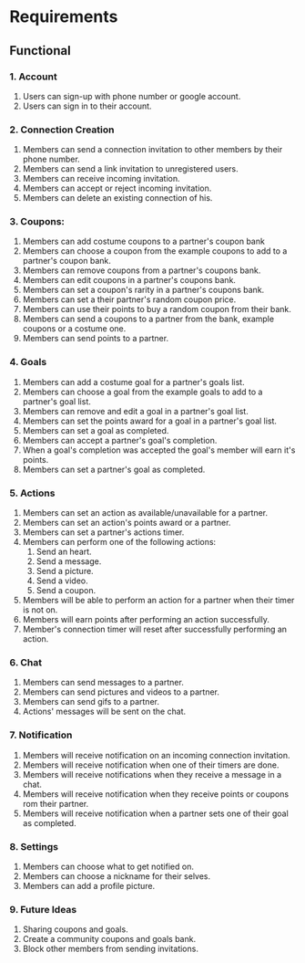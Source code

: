 # Requirements

## Functional

### 1. Account

1. Users can sign-up with phone number or google account.
2. Users can sign in to their account.

### 2. Connection Creation

1. Members can send a connection invitation to other members by their phone number.
2. Members can send a link invitation to unregistered users.
3. Members can receive incoming invitation.
4. Members can accept or reject incoming invitation.
5. Members can delete an existing connection of his.

### 3. Coupons:

1. Members can add costume coupons to a partner's coupon bank
2. Members can choose a coupon from the example coupons to add to a partner's coupon bank.
3. Members can remove coupons from a partner's coupons bank.
4. Members can edit coupons in a partner's coupons bank.
5. Members can set a coupon's rarity in a partner's coupons bank.
6. Members can set a their partner's random coupon price.
7. Members can use their points to buy a random coupon from their bank.
8. Members can send a coupons to a partner from the bank, example coupons or a costume one.
9. Members can send points to a partner.

### 4. Goals

1. Members can add a costume goal for a partner's goals list.
2. Members can choose a goal from the example goals to add to a partner's goal list.
3. Members can remove and edit a goal in a partner's goal list.
4. Members can set the points award for a goal in a partner's goal list.
5. Members can set a goal as completed.
6. Members can accept a partner's goal's completion.
7. When a goal's completion was accepted the goal's member will earn it's points.
8. Members can set a partner's goal as completed.

### 5. Actions

1. Members can set an action as available/unavailable for a partner.
2. Members can set an action's points award or a partner.
3. Members can set a partner's actions timer.
4. Members can perform one of the following actions:
    1. Send an heart.
    2. Send a message.
    3. Send a picture.
    4. Send a video.
    5. Send a coupon.
5. Members will be able to perform an action for a partner when their timer is not on.
6. Members will earn points after performing an action successfully.
7. Member's connection timer will reset after successfully performing an action.

### 6. Chat

1. Members can send messages to a partner.
2. Members can send pictures and videos to a partner.
3. Members can send gifs to a partner.
4. Actions' messages will be sent on the chat.

### 7. Notification

1. Members will receive notification on an incoming connection invitation.
2. Members will receive notification when one of their timers are done.
3. Members will receive notifications when they receive a message in a chat.
4. Members will receive notification when they receive points or coupons rom their partner.
5. Members will receive notification when a partner sets one of their goal as completed.

### 8. Settings

1. Members can choose what to get notified on.
2. Members can choose a nickname for their selves.
3. Members can add a profile picture.

### 9. Future Ideas

1. Sharing coupons and goals.
2. Create a community coupons and goals bank.
3. Block other members from sending invitations.
